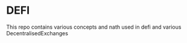 # DEFI
This repo contains various concepts and nath used in defi and various DecentralisedExchanges
